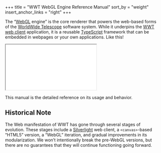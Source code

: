 +++
title = "WWT WebGL Engine Reference Manual"
sort_by = "weight"
insert_anchor_links = "right"
+++

The “[WebGL] engine” is the core renderer that powers the web-based forms of the
[WorldWide Telescope] software system. While it
underpins the [WWT web client] application, it is a reusable [TypeScript]
framework that can be embedded in webpages or your own applications. Like this!

[WebGL]: https://www.khronos.org/webgl/
[WorldWide Telescope]: http://www.worldwidetelescope.org/
[WWT web client]: https://www.worldwidetelescope.org/webclient/
[TypeScript]: https://www.typescriptlang.org/

<iframe src="embed/?planet=mars" class="wwt-embed" allow="accelerometer; autoplay; clipboard-write; gyroscope" allowfullscreen>
</iframe>

This manual is the detailed reference on its usage and behavior.


## Historical Note

The Web manifestation of WWT has gone through several stages of evolution. These
stages include a [Silverlight] web client, a `<canvas>`-based “HTML5” version, a
“WebGL” iteration, and gradual improvements in its modularization. We won’t
intentionally break the pre-WebGL versions, but there are no guarantees that
they will continue functioning going forward.

[Silverlight]: https://www.microsoft.com/silverlight/
